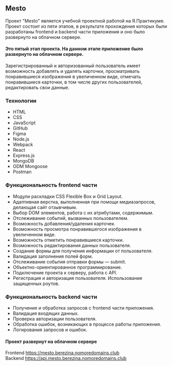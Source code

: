 ## Mesto
Проект "Mesto" является учебной проектной работой на Я.Практикуме.  
Проект состоит из пяти этапов, в результате прохождения которых были разработаны frontend и backend части приложения и оно было развернуто на облачном сервере. 

#### Это пятый этап проекта. На данном этапе приложение было развернуто на облачном сервере.

Зарегистрированный и авторизованный пользователь имеет возможность добавлять и удалять карточки, просматривать понравившиеся изображения в увеличенном виде, отмечать понравившиеся карточки, в том числе других пользователей, редактировать свои данные.  

### Технологии
* HTML
* CSS
* JavaScript
* GitHub
* Figma
* Node.js
* Webpack
* React
* Express.js
* MongoDB
* ODM Mongoose
* Postman

### Функциональность frontend части
* Модули раскладки CSS Flexible Box и Grid Layout.
* Адаптивная верстка, выполненная при помощи медиазапросов, делающая сайт отзывчивым. 
* Выбор DOM элементов, работа с их атрибутами, содержимым.
* Отслеживание событий, вызванных пользователем.
* Возможность добавления/удаления карточек.
* Возможность просмотра понравившегося изображения в увеличенном виде.
* Возможность отметить понравившиеся карточки.
* Возможность редактирования данных пользователя.
* Создание формы для получения информации от пользователя.
* Валидация заполнения полей форм.  
* Отслеживание события отправки формы — submit.
* Объектно-ориентированное программирование.
* Подключение проекта к серверу, работа с API.
* Регистрация и авторизация пользователя. Использование защищенных роутов.

### Функциональность backend части
* Получение и обработка запросов с frontend части приложения.
* Валидация входящих данных. 
* Проверка авторизации пользователя.
* Обработка ошибок, возникающих в процессе работы приложения.
* Логирования запросов и ошибок.

#### Проект развернут на облачном сервере
Frontend https://mesto.berezina.nomoredomains.club  
Backend https://api.mesto.berezina.nomoredomains.club

